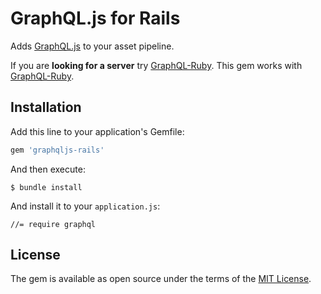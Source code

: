# GraphQL.js for Rails

Adds [GraphQL.js](https://github.com/f/graphql.js) to your asset pipeline.

If you are **looking for a server** try [GraphQL-Ruby](https://github.com/rmosolgo/graphql-ruby). This gem works with [GraphQL-Ruby](https://github.com/rmosolgo/graphql-ruby).

## Installation

Add this line to your application's Gemfile:

```ruby
gem 'graphqljs-rails'
```

And then execute:

    $ bundle install

And install it to your `application.js`:

    //= require graphql

## License

The gem is available as open source under the terms of the [MIT License](http://opensource.org/licenses/MIT).

